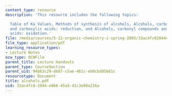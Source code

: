```yaml
---
content_type: resource
description: 'This resource includes the following topics:

  Table of Ka Values, Methods of synthesis of alcohols, Alcohols, carbonyl compounds
  and carboxylic acids: reduction, and Alcohols, carbonyl compounds and carboxylic
  acids: oxidation.'
file: /media/courses/5-12-organic-chemistry-i-spring-2005/33ac4fc02044e86645a3d1c3e08a216a_alcohols.pdf
file_type: application/pdf
learning_resource_types:
- Lecture Notes
ocw_type: OCWFile
parent_title: Lecture Handouts
parent_type: CourseSection
parent_uid: 94b63c29-d687-c5ae-461c-eb0cbd05661c
resourcetype: Document
title: alcohols.pdf
uid: 33ac4fc0-2044-e866-45a3-d1c3e08a216a
---
```

